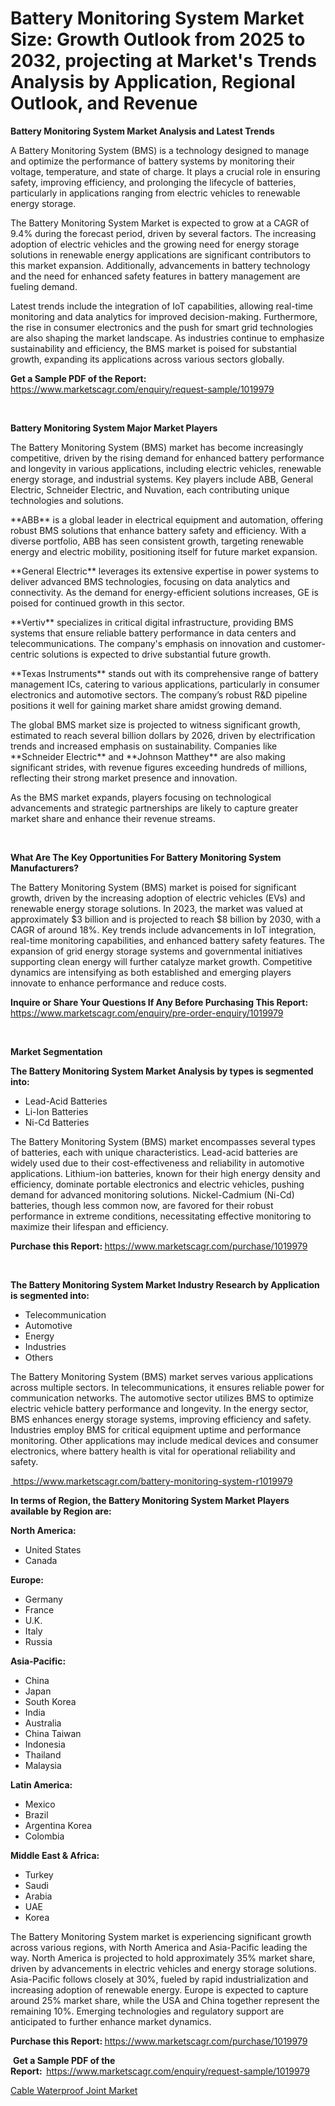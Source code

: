 <p><h1>Battery Monitoring System Market Size: Growth Outlook from 2025 to 2032, projecting at Market's Trends Analysis by Application, Regional Outlook, and Revenue</h1></p><p><strong>Battery Monitoring System Market Analysis and Latest Trends</strong></p>
<p><p>A Battery Monitoring System (BMS) is a technology designed to manage and optimize the performance of battery systems by monitoring their voltage, temperature, and state of charge. It plays a crucial role in ensuring safety, improving efficiency, and prolonging the lifecycle of batteries, particularly in applications ranging from electric vehicles to renewable energy storage.</p><p>The Battery Monitoring System Market is expected to grow at a CAGR of 9.4% during the forecast period, driven by several factors. The increasing adoption of electric vehicles and the growing need for energy storage solutions in renewable energy applications are significant contributors to this market expansion. Additionally, advancements in battery technology and the need for enhanced safety features in battery management are fueling demand.</p><p>Latest trends include the integration of IoT capabilities, allowing real-time monitoring and data analytics for improved decision-making. Furthermore, the rise in consumer electronics and the push for smart grid technologies are also shaping the market landscape. As industries continue to emphasize sustainability and efficiency, the BMS market is poised for substantial growth, expanding its applications across various sectors globally.</p></p>
<p><strong>Get a Sample PDF of the Report:&nbsp;</strong> <a href="https://www.marketscagr.com/enquiry/request-sample/1019979?utm_campaign=2344&utm_medium=2&utm_source=Github&utm_content=ia&utm_term=13022025&utm_id=battery-monitoring-system">https://www.marketscagr.com/enquiry/request-sample/1019979</a></p>
<p>&nbsp;</p>
<p><strong>Battery Monitoring System Major Market Players</strong></p>
<p><p>The Battery Monitoring System (BMS) market has become increasingly competitive, driven by the rising demand for enhanced battery performance and longevity in various applications, including electric vehicles, renewable energy storage, and industrial systems. Key players include ABB, General Electric, Schneider Electric, and Nuvation, each contributing unique technologies and solutions.</p><p>**ABB** is a global leader in electrical equipment and automation, offering robust BMS solutions that enhance battery safety and efficiency. With a diverse portfolio, ABB has seen consistent growth, targeting renewable energy and electric mobility, positioning itself for future market expansion.</p><p>**General Electric** leverages its extensive expertise in power systems to deliver advanced BMS technologies, focusing on data analytics and connectivity. As the demand for energy-efficient solutions increases, GE is poised for continued growth in this sector.</p><p>**Vertiv** specializes in critical digital infrastructure, providing BMS systems that ensure reliable battery performance in data centers and telecommunications. The company's emphasis on innovation and customer-centric solutions is expected to drive substantial future growth.</p><p>**Texas Instruments** stands out with its comprehensive range of battery management ICs, catering to various applications, particularly in consumer electronics and automotive sectors. The company’s robust R&D pipeline positions it well for gaining market share amidst growing demand.</p><p>The global BMS market size is projected to witness significant growth, estimated to reach several billion dollars by 2026, driven by electrification trends and increased emphasis on sustainability. Companies like **Schneider Electric** and **Johnson Matthey** are also making significant strides, with revenue figures exceeding hundreds of millions, reflecting their strong market presence and innovation.</p><p>As the BMS market expands, players focusing on technological advancements and strategic partnerships are likely to capture greater market share and enhance their revenue streams.</p></p>
<p>&nbsp;</p>
<p><strong>What Are The Key Opportunities For Battery Monitoring System Manufacturers?</strong></p>
<p><p>The Battery Monitoring System (BMS) market is poised for significant growth, driven by the increasing adoption of electric vehicles (EVs) and renewable energy storage solutions. In 2023, the market was valued at approximately $3 billion and is projected to reach $8 billion by 2030, with a CAGR of around 18%. Key trends include advancements in IoT integration, real-time monitoring capabilities, and enhanced battery safety features. The expansion of grid energy storage systems and governmental initiatives supporting clean energy will further catalyze market growth. Competitive dynamics are intensifying as both established and emerging players innovate to enhance performance and reduce costs.</p></p>
<p><strong>Inquire or Share Your Questions If Any Before Purchasing This Report:</strong> <a href="https://www.marketscagr.com/enquiry/pre-order-enquiry/1019979?utm_campaign=2344&utm_medium=2&utm_source=Github&utm_content=ia&utm_term=13022025&utm_id=battery-monitoring-system">https://www.marketscagr.com/enquiry/pre-order-enquiry/1019979</a></p>
<p>&nbsp;</p>
<p><strong>Market Segmentation</strong></p>
<p><strong>The Battery Monitoring System Market Analysis by types is segmented into:</strong></p>
<p><ul><li>Lead-Acid Batteries</li><li>Li-Ion Batteries</li><li>Ni-Cd Batteries</li></ul></p>
<p><p>The Battery Monitoring System (BMS) market encompasses several types of batteries, each with unique characteristics. Lead-acid batteries are widely used due to their cost-effectiveness and reliability in automotive applications. Lithium-ion batteries, known for their high energy density and efficiency, dominate portable electronics and electric vehicles, pushing demand for advanced monitoring solutions. Nickel-Cadmium (Ni-Cd) batteries, though less common now, are favored for their robust performance in extreme conditions, necessitating effective monitoring to maximize their lifespan and efficiency.</p></p>
<p><strong>Purchase this Report:&nbsp;</strong><a href="https://www.marketscagr.com/purchase/1019979?utm_campaign=2344&utm_medium=2&utm_source=Github&utm_content=ia&utm_term=13022025&utm_id=battery-monitoring-system">https://www.marketscagr.com/purchase/1019979</a></p>
<p>&nbsp;</p>
<p><strong>The Battery Monitoring System Market Industry Research by Application is segmented into:</strong></p>
<p><ul><li>Telecommunication</li><li>Automotive</li><li>Energy</li><li>Industries</li><li>Others</li></ul></p>
<p><p>The Battery Monitoring System (BMS) market serves various applications across multiple sectors. In telecommunications, it ensures reliable power for communication networks. The automotive sector utilizes BMS to optimize electric vehicle battery performance and longevity. In the energy sector, BMS enhances energy storage systems, improving efficiency and safety. Industries employ BMS for critical equipment uptime and performance monitoring. Other applications may include medical devices and consumer electronics, where battery health is vital for operational reliability and safety.</p></p>
<p><a href="https://www.marketscagr.com/battery-monitoring-system-r1019979?utm_campaign=2344&utm_medium=2&utm_source=Github&utm_content=ia&utm_term=13022025&utm_id=battery-monitoring-system">&nbsp;https://www.marketscagr.com/battery-monitoring-system-r1019979</a></p>
<p><strong>In terms of Region, the Battery Monitoring System Market Players available by Region are:</strong></p>
<p>
    <p> <strong> North America: </strong>
        <ul>
            <li>United States</li>
            <li>Canada</li>
        </ul>
        </p> 
    <p> <strong> Europe: </strong>
        <ul>
            <li>Germany</li>
            <li>France</li>
            <li>U.K.</li>
            <li>Italy</li>
            <li>Russia</li>
        </ul>
        </p> 
    <p> <strong> Asia-Pacific: </strong>
        <ul>
            <li>China</li>
            <li>Japan</li>
            <li>South Korea</li>
            <li>India</li>
            <li>Australia</li>
            <li>China Taiwan</li>
            <li>Indonesia</li>
            <li>Thailand</li>
            <li>Malaysia</li>
        </ul>
        </p> 
    <p> <strong> Latin America: </strong>
        <ul>
            <li>Mexico</li>
            <li>Brazil</li>
            <li>Argentina Korea</li>
            <li>Colombia</li>
        </ul>
        </p> 
    <p> <strong> Middle East & Africa: </strong>
        <ul>
            <li>Turkey</li>
            <li>Saudi</li>
            <li>Arabia</li>
            <li>UAE</li>
            <li>Korea</li>
        </ul>
    </p>
    </p>
<p><p>The Battery Monitoring System market is experiencing significant growth across various regions, with North America and Asia-Pacific leading the way. North America is projected to hold approximately 35% market share, driven by advancements in electric vehicles and energy storage solutions. Asia-Pacific follows closely at 30%, fueled by rapid industrialization and increasing adoption of renewable energy. Europe is expected to capture around 25% market share, while the USA and China together represent the remaining 10%. Emerging technologies and regulatory support are anticipated to further enhance market dynamics.</p></p>
<p><strong>Purchase this Report: </strong><a href="https://www.marketscagr.com/purchase/1019979?utm_campaign=2344&utm_medium=2&utm_source=Github&utm_content=ia&utm_term=13022025&utm_id=battery-monitoring-system">https://www.marketscagr.com/purchase/1019979</a></p>
<p>&nbsp;<strong>Get a Sample PDF of the Report:&nbsp;&nbsp;</strong><a href="https://www.marketscagr.com/enquiry/request-sample/1019979?utm_campaign=2344&utm_medium=2&utm_source=Github&utm_content=ia&utm_term=13022025&utm_id=battery-monitoring-system">https://www.marketscagr.com/enquiry/request-sample/1019979</a></p>
<p><strong></strong></p>
<p><p><a href="https://github.com/maclarensidney/Market-Research-Report-List-1/blob/main/cable-waterproof-joint-market.md?utm_campaign=2344&utm_medium=2&utm_source=Github&utm_content=ia&utm_term=13022025&utm_id=battery-monitoring-system">Cable Waterproof Joint Market</a></p></p>